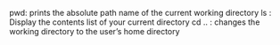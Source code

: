 pwd: prints the absolute path name of the current working directory
ls : Display the contents list of your current directory
cd .. : changes the working directory to the user’s home directory 
